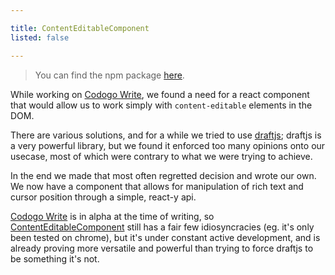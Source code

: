 ```yaml
---

title: ContentEditableComponent
listed: false 

---
```


> You can find the npm package [here][ce].

While working on [Codogo Write][codogoWrite], we found a need for a react component that would allow us to work simply with `content-editable` elements in the DOM.

There are various solutions, and for a while we tried to use [draftjs][draftjs]; draftjs is a very powerful library, but we found it enforced too many opinions onto our usecase, most of which were contrary to what we were trying to achieve. 

In the end we made that most often regretted decision and wrote our own. We now have a component that allows for manipulation of rich text and cursor position through a simple, react-y api.

[Codogo Write][codogoWrite] is in alpha at the time of writing, so [ContentEditableComponent][ce] still has a fair few idiosyncracies (eg. it's only been tested on chrome), but it's under constant active development, and is already proving more versatile and powerful than trying to force draftjs to be something it's not.

[ce]: https://www.npmjs.com/package/content-editable-component
[codogoWrite]: https://write.codogo.io
[draftjs]: https://draftjs.org/
